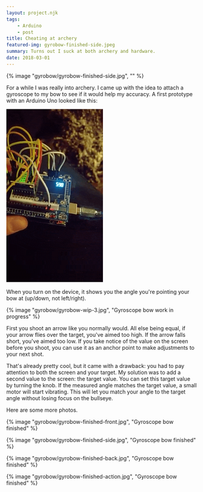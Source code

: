 ```yaml
---
layout: project.njk
tags: 
    - Arduino
    - post
title: Cheating at archery
featured-img: gyrobow-finished-side.jpeg
summary: Turns out I suck at both archery and hardware.
date: 2018-03-01
---
```


{% image "gyrobow/gyrobow-finished-side.jpg", "" %}


For a while I was really into archery. I came up with the idea to attach a gyroscope to my bow to see if it would help my accuracy. A first prototype with an Arduino Uno looked like this:

![](/img/gyrobow/gyrobow-wip.gif)


When you turn on the device, it shows you the angle you're pointing your bow at (up/down, not left/right).

{% image "gyrobow/gyrobow-wip-3.jpg", "Gyroscope bow work in progress" %}


First you shoot an arrow like you normally would. All else being equal, if your arrow flies over the target, you've aimed too high. If the arrow falls short, you've aimed too low. If you take notice of the value on the screen before you shoot, you can use it as an anchor point to make adjustments to your next shot. 

That's already pretty cool, but it came with a drawback: you had to pay attention to both the screen and your target. My solution was to add a second value to the screen: the target value. You can set this target value by turning the knob. If the measured angle matches the target value, a small motor will start vibrating. This will let you match your angle to the target angle without losing focus on the bullseye.

Here are some more photos.

{% image "gyrobow/gyrobow-finished-front.jpg", "Gyroscope bow finished" %}

{% image "gyrobow/gyrobow-finished-side.jpg", "Gyroscope bow finished" %}

{% image "gyrobow/gyrobow-finished-back.jpg", "Gyroscope bow finished" %}

{% image "gyrobow/gyrobow-finished-action.jpg", "Gyroscope bow finished" %}